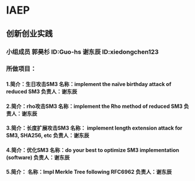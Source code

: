 # IAEP
## 创新创业实践

### 小组成员 郭昊杉 ID:Guo-hs 谢东辰 ID:xiedongchen123
### 所做项目：
#### 1.简介：生日攻击SM3 名称：implement the naïve birthday attack of reduced SM3 负责人：谢东辰
#### 2.简介：rho攻击SM3 名称：implement the Rho method of reduced SM3 负责人：谢东辰
#### 3.简介：长度扩展攻击SM3 名称： implement length extension attack for SM3, SHA256, etc 负责人：谢东辰
#### 4.简介：优化SM3 名称：do your best to optimize SM3 implementation (software) 负责人：谢东辰
#### 5.简介： 名称：Impl Merkle Tree following RFC6962 负责人：谢东辰
